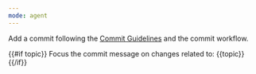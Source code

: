 ```yaml
---
mode: agent
---
```


Add a commit following the [Commit Guidelines](../../docs/contexts/commit-guidelines.md) and the commit workflow.

{{#if topic}}
Focus the commit message on changes related to: {{topic}}
{{/if}}
